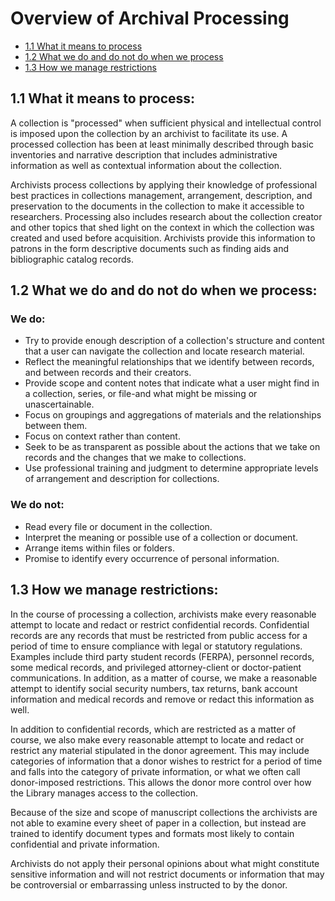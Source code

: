 
# Overview of Archival Processing

* [1.1 What it means to process](#11-what-it-means-to-process)
* [1.2 What we do and do not do when we process](#12-what-we-do-and-do-not-do-when-we-process)
* [1.3 How we manage restrictions](#13-how-we-manage-restrictions)

## 1.1 What it means to process:


A collection is "processed" when sufficient physical and intellectual control is imposed upon the collection by an archivist to facilitate its use.  A processed collection has been at least minimally described through basic inventories and narrative description that includes administrative information as well as contextual information about the collection.   

Archivists process collections by applying their knowledge of professional best practices in collections management, arrangement, description, and preservation to the documents in the collection to make it accessible to researchers.  Processing also includes research about the collection creator and other topics that shed light on the context in which the collection was created and used before acquisition.  Archivists provide this information to patrons in the form descriptive documents such as finding aids and bibliographic catalog records. 

## 1.2 What we do and do not do when we process:


### We do:

*	Try to provide enough description of a collection's structure and content 
	that a user can navigate the collection and locate research material.
*	Reflect the meaningful relationships that we identify between records, and 
	between records and their creators. 
*	Provide scope and content notes that indicate what a user might find in a 
	collection, series, or file-and what might be missing or unascertainable. 
*	Focus on groupings and aggregations of materials and the relationships between 
	them.
*	Focus on context rather than content.
*	Seek to be as transparent as possible about the actions that we take on 
	records and the changes that we make to collections.
*	Use professional training and judgment to determine appropriate levels of 
	arrangement and description for collections. 

### We do not:

*	Read every file or document in the collection. 
*	Interpret the meaning or possible use of a collection or document.
*	Arrange items within files or folders.
*	Promise to identify every occurrence of personal information.

## 1.3 How we manage restrictions:

In the course of processing a collection, archivists make every reasonable attempt to locate and redact or restrict confidential records.  Confidential records are any records that must be restricted from public access for a period of time to ensure compliance with legal or statutory regulations.  Examples include third party student records (FERPA), personnel records, some medical records, and privileged attorney-client or doctor-patient communications. In addition, as a matter of course, we make a reasonable attempt to identify social security numbers, tax returns, bank account information and medical records and remove or redact this information as well. 

In addition to confidential records, which are restricted as a matter of course, we also make every reasonable attempt to locate and redact or restrict any material stipulated in the donor agreement.  This may include categories of information that a donor wishes to restrict for a period of time and falls into the category of private information, or what we often call donor-imposed restrictions.   This allows the donor more control over how the Library manages access to the collection. 

Because of the size and scope of manuscript collections the archivists are not able to examine every sheet of paper in a collection, but instead are trained to identify document types and formats most likely to contain confidential and private information.  

Archivists do not apply their personal opinions about what might constitute sensitive information and will not restrict documents or information that may be controversial or embarrassing unless instructed to by the donor.  
